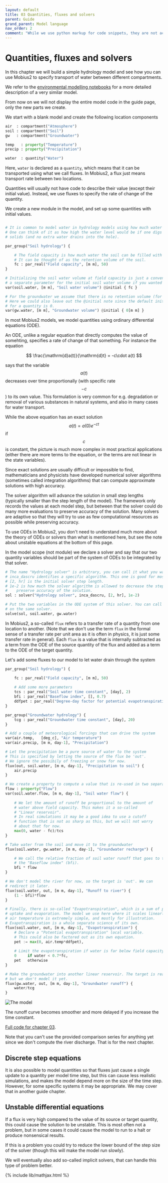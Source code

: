 ```yaml
---
layout: default
title: 03 Quantities, fluxes and solvers
parent: Guide
grand_parent: Model language
nav_order: 2
comment: "While we use python markup for code snippets, they are not actually python, it just creates convenient coloring for this format."
---
```


# Quantities, fluxes and solvers

In this chapter we will build a simple hydrology model and see how you can use Mobius2 to specify transport of water between different compartments.

We refer to the [environmental modelling notebooks](https://nbviewer.org/github/JamesSample/enviro_mod_notes/blob/master/notebooks/05_A_Hydrological_Model.ipynb) for a more detailed description of a very similar model.

From now on we will not display the entire model code in the guide page, only the new parts we create.

We start with a blank model and create the following location components

```python
air  : compartment("Atmosphere")
soil : compartment("Soil")
gw   : compartment("Groundwater")

temp   : property("Temperature")
precip : property("Precipitation")

water  : quantity("Water")
```

Here, `water` is declared as a `quantity`, which means that it can be transported using what we call fluxes. In Mobius2, a flux just means transport rate between two locations.

Quantities will usually not have code to describe their value (except their initial value). Instead, we use fluxes to specify the rate of change of the quantity.

We create a new module in the model, and set up some quantities with initial values.

```python

# It is common to model water in hydrology models using how much water is in a single column of the soil.
# One can think of it as how high the water level would be if one digs a hole in the soil and remove the
# solids (and no extra water drains into the hole).

par_group("Soil hydrology") {

	# The field capacity is how much water the soil can be filled with before there is runoff.
	# It can be thought of as the retention volume of the soil.
	fc : par_real("Field capacity", [m m], 50)
}

# Initializing the soil water volume at field capacity is just a convenience. You could create
# a separate parameter for the initial soil water volume if you wanted to.
var(soil.water, [m m], "Soil water volume") @initial { fc }

# For the groundwater we assume that there is no retention volume (for now).
# Here we could also leave out the @initial note since the default initial value
# for a quantity is 0.
var(gw.water, [m m], "Groundwater volume") @initial { 0[m m] }

```

In most Mobius2 models, we model quantities using ordinary differential equations (ODE).

An ODE, unlike a regular equation that directly computes the value of somehting, specifies a rate of change of that something. For instance the equation

$$
\frac{\mathrm{d}a(t)}{\mathrm{d}t} = -c\cdot a(t)
$$

says that the variable $$a(t)$$ decreases over time proportionally (with specific rate $$-c$$) to its own value. This formulation is very common for e.g. degradation or removal of various substances in natural systems, and also in many cases for water transport.

While the above equation has an exact solution $$a(t) = a(0)e^{-ct}$$ if $$c$$ is constant, the picture is much more complex in most practical applications (either there are more terms to the equation, or the terms are not linear in the state variables).

Since exact solutions are usually difficult or impossible to find, mathematicians and physicists have developed numerical solver algorithms (sometimes called integration algorithms) that can compute approximate solutions with high accuracy.

The solver algorithm will advance the solution in small step lengths (typically smaller than the step length of the model). The framework only records the values at each model step, but between that the solver could do many more evaluations to preserve accuracy of the solution. Many solvers are adaptive so that they will try to use as few computational resources as possible while preserving accuracy.

To use ODEs in Mobius2, you don't need to understand much more about the theory of ODEs or solvers than what is mentioned here, but see the note about unstable equations at the bottom of this page.

In the model scope (not module) we declare a solver and say that our two quantity variables should be part of the system of ODEs to be integrated by that solver.

```python
# The name "Hydrology solver" is arbitrary, you can call it what you want.
# inca_dascru identifies a specific algorithm. This one is good for most purposes.
# [2, hr] is the initial solver step length.
# 1e-2 is how much the solver algorithm is allowed to decrease the step size to
#    preserve accuracy of the solution.
sol : solver("Hydrology solver", inca_dascru, [2, hr], 1e-2)

# Put the two variables in the ODE system of this solver. You can call solve as many times you want
# on the same solver.
solve(sol, soil.water, gw.water)
```

In Mobius2, a so-called `flux` refers to a transfer rate of a quantity from one location to another. (Note that we don't use the term `flux` in the formal sense of a transfer rate per unit area as it is often in physics, it is just some transfer rate in general). Each `flux` is a value that is internally subtracted as a term from the ODE of the source quantity of the flux and added as a term to the ODE of the target quantity.

Let's add some fluxes to our model to let water drain through the system

```python
par_group("Soil hydrology") {

	fc : par_real("Field capacity", [m m], 50)
	
	# Add some more parameters
	tcs : par_real("Soil water time constant", [day], 2)
	bfi : par_real("Baseflow index", [], 0.7)
	ddfpet : par_real("Degree-day factor for potential evapotranspiration", [m m, deg_c-1, day-1], 0.12)
}

par_group("Groundwater hydrology") {
	tcg : par_real("Groundwater time constant", [day], 20)
}

# Add a couple of meteorological forcings that can drive the system
var(air.temp,   [deg_c], "Air temperature")
var(air.precip, [m m, day-1], "Precipitation")

# Let the precipitation be a pure source of water to the system
# This is specified by letting the source of the flux be 'out'.
# We ignore the possibily of freezing or snow for now.
flux(out, soil.water, [m m, day-1], "Precipitation to soil") {
	air.precip
}

# We create a property to compute a value that is re-used in two separate fluxes.
flow : property("Flow")
var(soil.water.flow, [m m, day-1], "Soil water flow") {
	
	# We let the amount of runoff be proportional to the amount of
	# water above field capacity. This makes it a so-called
	# "Linear reservoir".
	# In real simulations it may be a good idea to use a cutoff
	# function that is not as sharp as this, but we will not worry
	# about that for now.
	max(0, water - fc)/tcs
}

# Take water from the soil and move it to the groundwater
flux(soil.water, gw.water, [m m, day-1], "Groundwater recharge") {

	# We call the relative fraction of soil water runoff that goes to the groundwater
	# the "Baseflow index" (bfi).
	bfi * flow
}

# We don't model the river for now, so the target is 'out'. We can
# redirect it later.
flux(soil.water, out, [m m, day-1], "Runoff to river") {
	(1 - bfi)*flow
}

# Finally, there is so-called "Evapotranspiration", which is a sum of plant water
# uptake and evaporation. The model we use here where it scales linearly with
# air temperature is extremely simple, and mostly for illustration.
# Evapotranspiration is a whole separate science of its own.
flux(soil.water, out, [m m, day-1], "Evapotranspiration") {
	# Declare a "Potential evapotranspiration" local variable.
	# This could also be factored out as its own equation.
	pet := max(0, air.temp*ddfpet),
	
	# Limit the evapotranspiration if water is far below field capacity
	0     if water < 0.7*fc,
	pet   otherwise
}

# Make the groundwater into another linear reservoir. The target is really the river,
# but we don't model it yet.
flux(gw.water, out, [m m, day-1], "Groundwater runoff") {
	water/tcg
}
```

![The model](images/03.png)

The runoff curve becomes smoother and more delayed if you increase the time constant.

[Full code for chapter 03](https://github.com/NIVANorge/Mobius2/tree/main/guide/03).

Note that you can't use the provided comparison series for anything yet since we don't compute the river discharge. That is for the next chapter.

## Discrete step equations

It is also possible to model quantities so that fluxes just cause a single update to a quantity per model time step, but this can cause less realistic simulations, and makes the model depend more on the size of the time step. However, for some specific systems it may be appropriate. We may cover that in another guide chapter.

## Unstable differential equations

If a flux is very high compared to the value of its source or target quantity, this could cause the solution to be unstable. This is most often not a problem, but in some cases it could cause the model to run to a halt or produce nonsensical results.

If this is a problem you could try to reduce the lower bound of the step size of the solver (though this will make the model run slowly).

We will eventually also add so-called implicit solvers, that can handle this type of problem better.

{% include lib/mathjax.html %}